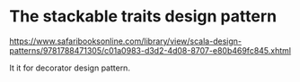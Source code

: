 # The stackable traits design pattern

https://www.safaribooksonline.com/library/view/scala-design-patterns/9781788471305/c01a0983-d3d2-4d08-8707-e80b469fc845.xhtml

It it for decorator design pattern.

